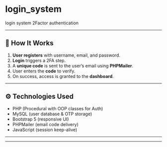 # login_system
login system  2Factor authentication


---

## 🚀 How It Works

1. **User registers** with username, email, and password.
2. **Login** triggers a 2FA step.
3. A **unique code** is sent to the user’s email using **PHPMailer**.
4. User enters the **code** to verify.
5. On success, access is granted to the **dashboard**.

---

## ⚙️ Technologies Used

- PHP (Procedural with OOP classes for Auth)
- MySQL (user database & OTP storage)
- Bootstrap 5 (responsive UI)
- PHPMailer (email code delivery)
- JavaScript (session keep-alive)

---



---


